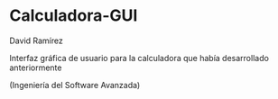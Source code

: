 # Calculadora-GUI
David Ramírez

Interfaz gráfica de usuario para la calculadora que había desarrollado anteriormente

(Ingeniería del Software Avanzada)
